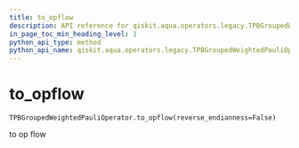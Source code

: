 ```yaml
---
title: to_opflow
description: API reference for qiskit.aqua.operators.legacy.TPBGroupedWeightedPauliOperator.to_opflow
in_page_toc_min_heading_level: 1
python_api_type: method
python_api_name: qiskit.aqua.operators.legacy.TPBGroupedWeightedPauliOperator.to_opflow
---
```


# to\_opflow

<span id="qiskit.aqua.operators.legacy.TPBGroupedWeightedPauliOperator.to_opflow" />

`TPBGroupedWeightedPauliOperator.to_opflow(reverse_endianness=False)`

to op flow

